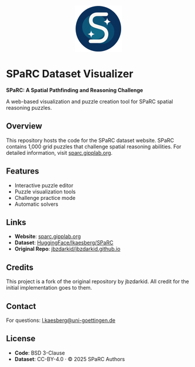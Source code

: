 <p align="center">
  <img src="favicon/web-app-manifest-512x512.png" alt="SPaRC Logo" width="128"/>
</p>

# SPaRC Dataset Visualizer

**SPaRC: A Spatial Pathfinding and Reasoning Challenge**

A web-based visualization and puzzle creation tool for SPaRC spatial reasoning puzzles.

## Overview

This repository hosts the code for the SPaRC dataset website. SPaRC contains 1,000 grid puzzles that challenge spatial reasoning abilities. For detailed information, visit [sparc.gipplab.org](https://sparc.gipplab.org).

## Features

- Interactive puzzle editor
- Puzzle visualization tools
- Challenge practice mode
- Automatic solvers

## Links

- **Website**: [sparc.gipplab.org](https://sparc.gipplab.org)
- **Dataset**: [HuggingFace/lkaesberg/SPaRC](https://huggingface.co/datasets/lkaesberg/SPaRC)
- **Original Repo**: [jbzdarkid/jbzdarkid.github.io](https://github.com/jbzdarkid/jbzdarkid.github.io)

## Credits

This project is a fork of the original repository by jbzdarkid. All credit for the initial implementation goes to them.

## Contact

For questions: l.kaesberg@uni-goettingen.de

## License

- **Code**: BSD 3-Clause
- **Dataset**: CC-BY-4.0 · © 2025 SPaRC Authors 